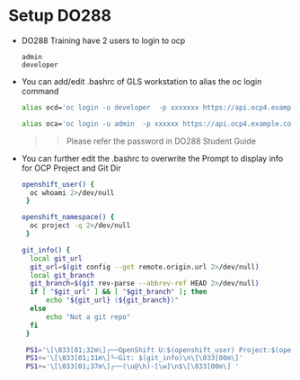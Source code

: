 # Setup DO288 

* DO288 Training have 2 users to login to ocp 
  ```
  admin 
  developer 
  ```

* You can add/edit .bashrc of GLS workstation to alias the oc login command

  ```bash 
  alias ocd='oc login -u developer  -p xxxxxxx https://api.ocp4.example.com:6443'

  alias oca='oc login -u admin  -p xxxxxx https://api.ocp4.example.com:6443'

  ```
  >> Please refer the password in DO288 Student Guide

* You can further edit the .bashrc to overwrite the Prompt to display info for OCP Project and Git Dir

  ```bash 
  openshift_user() {
    oc whoami 2>/dev/null
   }

  openshift_namespace() {
    oc project -q 2>/dev/null
   }

  git_info() {
    local git_url
    git_url=$(git config --get remote.origin.url 2>/dev/null)
    local git_branch
    git_branch=$(git rev-parse --abbrev-ref HEAD 2>/dev/null)
    if [ "$git_url" ] && [ "$git_branch" ]; then
        echo "${git_url} (${git_branch})"
    else
        echo "Not a git repo"
    fi
   }

   PS1='\[\033[01;32m\]┌──OpenShift U:$(openshift_user) Project:$(openshift_namespace)\n\[\033[00m\]'
   PS1+='\[\033[01;31m\]└─Git: $(git_info)\n\[\033[00m\]'
   PS1+='\[\033[01;37m\]┌──(\u@\h)-[\w]\n$\[\033[00m\] '
  ```